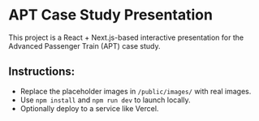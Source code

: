# APT Case Study Presentation

This project is a React + Next.js-based interactive presentation for the Advanced Passenger Train (APT) case study.

## Instructions:
- Replace the placeholder images in `/public/images/` with real images.
- Use `npm install` and `npm run dev` to launch locally.
- Optionally deploy to a service like Vercel.
